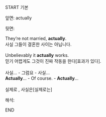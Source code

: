 START
기본

앞면:
actually


뒷면:
<div>They’re not married, <strong>actually</strong>. </div><div><div>사실 그들이 결혼한 사이는 아닙니다.</div></div><div><br></div><div><div>Unbelievably it <strong>actually</strong> works. </div><div><div>믿기 어렵게도 그것이 진짜 작동을 한다[효과가 있다].</div></div></div><div><br></div><div><div><div><span>사실... - 그럼요 - 사실...</span></div></div><div><div><span><strong>Actually</strong>... - Of course. - <strong>Actually</strong>...</span></div></div></div><div><br></div><div>실제로 , <span>사실은[</span><span>실제로는</span><span>]</span></div>


해석:
<!--ID: 1746614453379-->
END